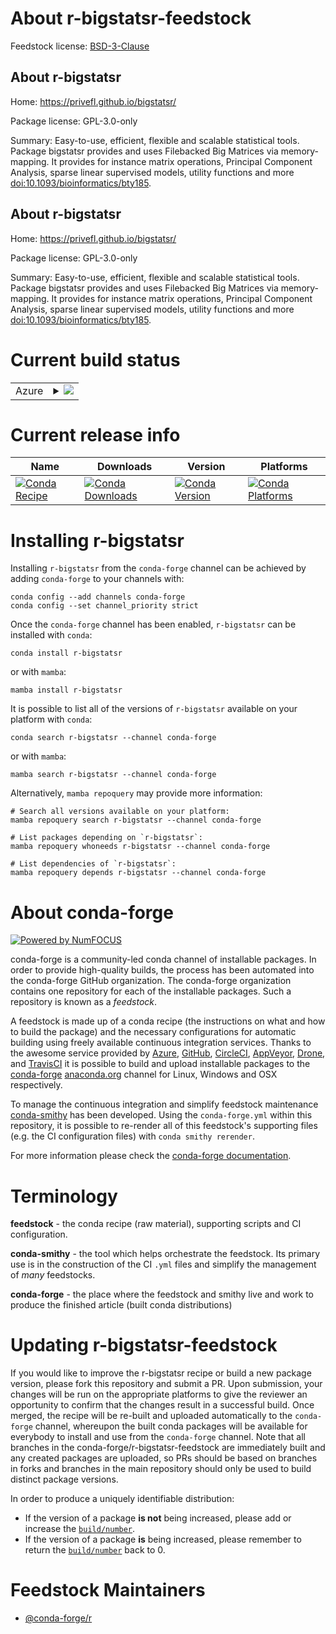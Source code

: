 About r-bigstatsr-feedstock
===========================

Feedstock license: [BSD-3-Clause](https://github.com/conda-forge/r-bigstatsr-feedstock/blob/main/LICENSE.txt)


About r-bigstatsr
-----------------

Home: https://privefl.github.io/bigstatsr/

Package license: GPL-3.0-only

Summary: Easy-to-use, efficient, flexible and scalable statistical tools. Package bigstatsr provides and uses Filebacked Big Matrices via memory-mapping. It provides for instance matrix operations, Principal Component Analysis, sparse linear supervised models, utility functions and more <doi:10.1093/bioinformatics/bty185>.

About r-bigstatsr
-----------------

Home: https://privefl.github.io/bigstatsr/

Package license: GPL-3.0-only

Summary: Easy-to-use, efficient, flexible and scalable statistical tools. Package bigstatsr provides and uses Filebacked Big Matrices via memory-mapping. It provides for instance matrix operations, Principal Component Analysis, sparse linear supervised models, utility functions and more <doi:10.1093/bioinformatics/bty185>.

Current build status
====================


<table>
    
  <tr>
    <td>Azure</td>
    <td>
      <details>
        <summary>
          <a href="https://dev.azure.com/conda-forge/feedstock-builds/_build/latest?definitionId=13004&branchName=main">
            <img src="https://dev.azure.com/conda-forge/feedstock-builds/_apis/build/status/r-bigstatsr-feedstock?branchName=main">
          </a>
        </summary>
        <table>
          <thead><tr><th>Variant</th><th>Status</th></tr></thead>
          <tbody><tr>
              <td>linux_64_r_base4.4</td>
              <td>
                <a href="https://dev.azure.com/conda-forge/feedstock-builds/_build/latest?definitionId=13004&branchName=main">
                  <img src="https://dev.azure.com/conda-forge/feedstock-builds/_apis/build/status/r-bigstatsr-feedstock?branchName=main&jobName=linux&configuration=linux%20linux_64_r_base4.4" alt="variant">
                </a>
              </td>
            </tr><tr>
              <td>linux_64_r_base4.5</td>
              <td>
                <a href="https://dev.azure.com/conda-forge/feedstock-builds/_build/latest?definitionId=13004&branchName=main">
                  <img src="https://dev.azure.com/conda-forge/feedstock-builds/_apis/build/status/r-bigstatsr-feedstock?branchName=main&jobName=linux&configuration=linux%20linux_64_r_base4.5" alt="variant">
                </a>
              </td>
            </tr><tr>
              <td>linux_aarch64_r_base4.4</td>
              <td>
                <a href="https://dev.azure.com/conda-forge/feedstock-builds/_build/latest?definitionId=13004&branchName=main">
                  <img src="https://dev.azure.com/conda-forge/feedstock-builds/_apis/build/status/r-bigstatsr-feedstock?branchName=main&jobName=linux&configuration=linux%20linux_aarch64_r_base4.4" alt="variant">
                </a>
              </td>
            </tr><tr>
              <td>linux_aarch64_r_base4.5</td>
              <td>
                <a href="https://dev.azure.com/conda-forge/feedstock-builds/_build/latest?definitionId=13004&branchName=main">
                  <img src="https://dev.azure.com/conda-forge/feedstock-builds/_apis/build/status/r-bigstatsr-feedstock?branchName=main&jobName=linux&configuration=linux%20linux_aarch64_r_base4.5" alt="variant">
                </a>
              </td>
            </tr><tr>
              <td>linux_ppc64le_r_base4.4</td>
              <td>
                <a href="https://dev.azure.com/conda-forge/feedstock-builds/_build/latest?definitionId=13004&branchName=main">
                  <img src="https://dev.azure.com/conda-forge/feedstock-builds/_apis/build/status/r-bigstatsr-feedstock?branchName=main&jobName=linux&configuration=linux%20linux_ppc64le_r_base4.4" alt="variant">
                </a>
              </td>
            </tr><tr>
              <td>linux_ppc64le_r_base4.5</td>
              <td>
                <a href="https://dev.azure.com/conda-forge/feedstock-builds/_build/latest?definitionId=13004&branchName=main">
                  <img src="https://dev.azure.com/conda-forge/feedstock-builds/_apis/build/status/r-bigstatsr-feedstock?branchName=main&jobName=linux&configuration=linux%20linux_ppc64le_r_base4.5" alt="variant">
                </a>
              </td>
            </tr><tr>
              <td>osx_64_r_base4.4</td>
              <td>
                <a href="https://dev.azure.com/conda-forge/feedstock-builds/_build/latest?definitionId=13004&branchName=main">
                  <img src="https://dev.azure.com/conda-forge/feedstock-builds/_apis/build/status/r-bigstatsr-feedstock?branchName=main&jobName=osx&configuration=osx%20osx_64_r_base4.4" alt="variant">
                </a>
              </td>
            </tr><tr>
              <td>osx_64_r_base4.5</td>
              <td>
                <a href="https://dev.azure.com/conda-forge/feedstock-builds/_build/latest?definitionId=13004&branchName=main">
                  <img src="https://dev.azure.com/conda-forge/feedstock-builds/_apis/build/status/r-bigstatsr-feedstock?branchName=main&jobName=osx&configuration=osx%20osx_64_r_base4.5" alt="variant">
                </a>
              </td>
            </tr><tr>
              <td>osx_arm64_r_base4.4</td>
              <td>
                <a href="https://dev.azure.com/conda-forge/feedstock-builds/_build/latest?definitionId=13004&branchName=main">
                  <img src="https://dev.azure.com/conda-forge/feedstock-builds/_apis/build/status/r-bigstatsr-feedstock?branchName=main&jobName=osx&configuration=osx%20osx_arm64_r_base4.4" alt="variant">
                </a>
              </td>
            </tr><tr>
              <td>osx_arm64_r_base4.5</td>
              <td>
                <a href="https://dev.azure.com/conda-forge/feedstock-builds/_build/latest?definitionId=13004&branchName=main">
                  <img src="https://dev.azure.com/conda-forge/feedstock-builds/_apis/build/status/r-bigstatsr-feedstock?branchName=main&jobName=osx&configuration=osx%20osx_arm64_r_base4.5" alt="variant">
                </a>
              </td>
            </tr><tr>
              <td>win_64_r_base4.4</td>
              <td>
                <a href="https://dev.azure.com/conda-forge/feedstock-builds/_build/latest?definitionId=13004&branchName=main">
                  <img src="https://dev.azure.com/conda-forge/feedstock-builds/_apis/build/status/r-bigstatsr-feedstock?branchName=main&jobName=win&configuration=win%20win_64_r_base4.4" alt="variant">
                </a>
              </td>
            </tr><tr>
              <td>win_64_r_base4.5</td>
              <td>
                <a href="https://dev.azure.com/conda-forge/feedstock-builds/_build/latest?definitionId=13004&branchName=main">
                  <img src="https://dev.azure.com/conda-forge/feedstock-builds/_apis/build/status/r-bigstatsr-feedstock?branchName=main&jobName=win&configuration=win%20win_64_r_base4.5" alt="variant">
                </a>
              </td>
            </tr>
          </tbody>
        </table>
      </details>
    </td>
  </tr>
</table>

Current release info
====================

| Name | Downloads | Version | Platforms |
| --- | --- | --- | --- |
| [![Conda Recipe](https://img.shields.io/badge/recipe-r--bigstatsr-green.svg)](https://anaconda.org/conda-forge/r-bigstatsr) | [![Conda Downloads](https://img.shields.io/conda/dn/conda-forge/r-bigstatsr.svg)](https://anaconda.org/conda-forge/r-bigstatsr) | [![Conda Version](https://img.shields.io/conda/vn/conda-forge/r-bigstatsr.svg)](https://anaconda.org/conda-forge/r-bigstatsr) | [![Conda Platforms](https://img.shields.io/conda/pn/conda-forge/r-bigstatsr.svg)](https://anaconda.org/conda-forge/r-bigstatsr) |

Installing r-bigstatsr
======================

Installing `r-bigstatsr` from the `conda-forge` channel can be achieved by adding `conda-forge` to your channels with:

```
conda config --add channels conda-forge
conda config --set channel_priority strict
```

Once the `conda-forge` channel has been enabled, `r-bigstatsr` can be installed with `conda`:

```
conda install r-bigstatsr
```

or with `mamba`:

```
mamba install r-bigstatsr
```

It is possible to list all of the versions of `r-bigstatsr` available on your platform with `conda`:

```
conda search r-bigstatsr --channel conda-forge
```

or with `mamba`:

```
mamba search r-bigstatsr --channel conda-forge
```

Alternatively, `mamba repoquery` may provide more information:

```
# Search all versions available on your platform:
mamba repoquery search r-bigstatsr --channel conda-forge

# List packages depending on `r-bigstatsr`:
mamba repoquery whoneeds r-bigstatsr --channel conda-forge

# List dependencies of `r-bigstatsr`:
mamba repoquery depends r-bigstatsr --channel conda-forge
```


About conda-forge
=================

[![Powered by
NumFOCUS](https://img.shields.io/badge/powered%20by-NumFOCUS-orange.svg?style=flat&colorA=E1523D&colorB=007D8A)](https://numfocus.org)

conda-forge is a community-led conda channel of installable packages.
In order to provide high-quality builds, the process has been automated into the
conda-forge GitHub organization. The conda-forge organization contains one repository
for each of the installable packages. Such a repository is known as a *feedstock*.

A feedstock is made up of a conda recipe (the instructions on what and how to build
the package) and the necessary configurations for automatic building using freely
available continuous integration services. Thanks to the awesome service provided by
[Azure](https://azure.microsoft.com/en-us/services/devops/), [GitHub](https://github.com/),
[CircleCI](https://circleci.com/), [AppVeyor](https://www.appveyor.com/),
[Drone](https://cloud.drone.io/welcome), and [TravisCI](https://travis-ci.com/)
it is possible to build and upload installable packages to the
[conda-forge](https://anaconda.org/conda-forge) [anaconda.org](https://anaconda.org/)
channel for Linux, Windows and OSX respectively.

To manage the continuous integration and simplify feedstock maintenance
[conda-smithy](https://github.com/conda-forge/conda-smithy) has been developed.
Using the ``conda-forge.yml`` within this repository, it is possible to re-render all of
this feedstock's supporting files (e.g. the CI configuration files) with ``conda smithy rerender``.

For more information please check the [conda-forge documentation](https://conda-forge.org/docs/).

Terminology
===========

**feedstock** - the conda recipe (raw material), supporting scripts and CI configuration.

**conda-smithy** - the tool which helps orchestrate the feedstock.
                   Its primary use is in the construction of the CI ``.yml`` files
                   and simplify the management of *many* feedstocks.

**conda-forge** - the place where the feedstock and smithy live and work to
                  produce the finished article (built conda distributions)


Updating r-bigstatsr-feedstock
==============================

If you would like to improve the r-bigstatsr recipe or build a new
package version, please fork this repository and submit a PR. Upon submission,
your changes will be run on the appropriate platforms to give the reviewer an
opportunity to confirm that the changes result in a successful build. Once
merged, the recipe will be re-built and uploaded automatically to the
`conda-forge` channel, whereupon the built conda packages will be available for
everybody to install and use from the `conda-forge` channel.
Note that all branches in the conda-forge/r-bigstatsr-feedstock are
immediately built and any created packages are uploaded, so PRs should be based
on branches in forks and branches in the main repository should only be used to
build distinct package versions.

In order to produce a uniquely identifiable distribution:
 * If the version of a package **is not** being increased, please add or increase
   the [``build/number``](https://docs.conda.io/projects/conda-build/en/latest/resources/define-metadata.html#build-number-and-string).
 * If the version of a package **is** being increased, please remember to return
   the [``build/number``](https://docs.conda.io/projects/conda-build/en/latest/resources/define-metadata.html#build-number-and-string)
   back to 0.

Feedstock Maintainers
=====================

* [@conda-forge/r](https://github.com/orgs/conda-forge/teams/r/)

